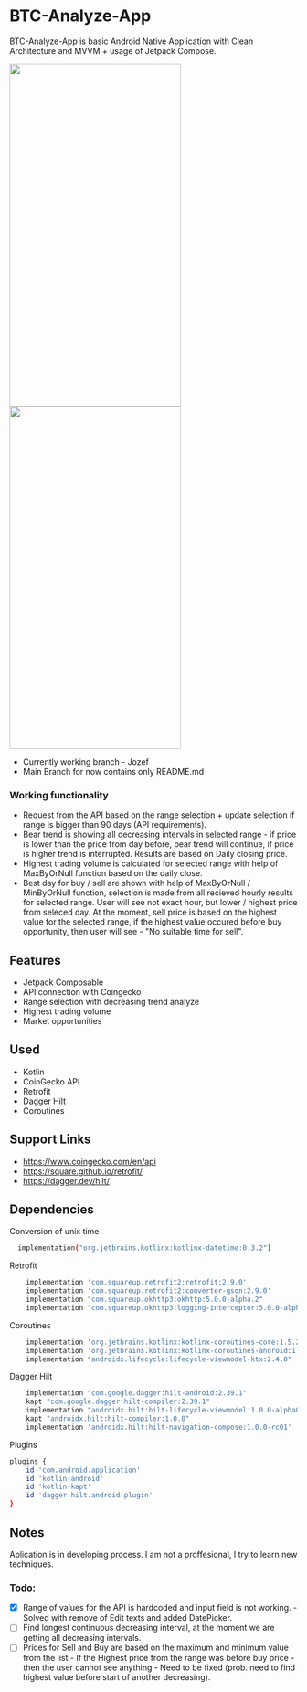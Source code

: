 # BTC-Analyze-App

BTC-Analyze-App is basic Android Native Application with Clean Architecture and MVVM + usage of Jetpack Compose.

<img src="https://i.ibb.co/RjwwF9R/Screenshot-20220124-125842-Btc-Analyze-App.jpg" width="300" height="600">
<img src="https://i.ibb.co/SVvX8t7/Screenshot-20220124-125915-Btc-Analyze-App.jpg" width="300" height="600">


- Currently working branch - Jozef
- Main Branch for now contains only README.md
 ### Working functionality
 - Request from the API based on the range selection + update selection if range is bigger than 90 days (API requirements).
 - Bear trend is showing all decreasing intervals in selected range - if price is lower than the price from day before, bear trend will continue, if price is higher trend is interrupted. Results are based on Daily closing price.
 - Highest trading volume is calculated for selected range with help of MaxByOrNull function based on the daily close.
 - Best day for buy / sell are shown with help of  MaxByOrNull / MinByOrNull function, selection is made from all recieved hourly results for selected range. User will see not exact hour, but lower / highest price from seleced day. At the moment, sell price is based on the highest value for the selected range, if the highest value occured before buy opportunity, then user will see - "No suitable time for sell".


## Features



- Jetpack Composable
- API connection with Coingecko
- Range selection with decreasing trend analyze
- Highest trading volume
- Market opportunities

## Used
- Kotlin
- CoinGecko API
- Retrofit
- Dagger Hilt
- Coroutines

## Support Links
- https://www.coingecko.com/en/api
- https://square.github.io/retrofit/
- https://dagger.dev/hilt/




## Dependencies
Conversion of unix time

```bash
  implementation("org.jetbrains.kotlinx:kotlinx-datetime:0.3.2")
```

Retrofit

```bash
    implementation 'com.squareup.retrofit2:retrofit:2.9.0'
    implementation 'com.squareup.retrofit2:converter-gson:2.9.0'
    implementation "com.squareup.okhttp3:okhttp:5.0.0-alpha.2"
    implementation "com.squareup.okhttp3:logging-interceptor:5.0.0-alpha.2"
```

Coroutines

```bash
    implementation 'org.jetbrains.kotlinx:kotlinx-coroutines-core:1.5.2'
    implementation 'org.jetbrains.kotlinx:kotlinx-coroutines-android:1.5.2'
    implementation "androidx.lifecycle:lifecycle-viewmodel-ktx:2.4.0"
```
Dagger Hilt

```bash
    implementation "com.google.dagger:hilt-android:2.39.1"
    kapt "com.google.dagger:hilt-compiler:2.39.1"
    implementation "androidx.hilt:hilt-lifecycle-viewmodel:1.0.0-alpha03"
    kapt "androidx.hilt:hilt-compiler:1.0.0"
    implementation 'androidx.hilt:hilt-navigation-compose:1.0.0-rc01'
```

Plugins

```bash
plugins {
    id 'com.android.application'
    id 'kotlin-android'
    id 'kotlin-kapt'
    id 'dagger.hilt.android.plugin'
}
```

## Notes
Aplication is in developing process. I am not a proffesional, I try to learn new techniques.
### Todo:
- [x] Range of values for the API is hardcoded and input field is not working. - Solved with remove of Edit texts and added DatePicker.
- [ ] Find longest continuous decreasing interval, at the moment we are getting all decreasing intervals.
- [ ] Prices for Sell and Buy are based on the maximum and minimum value from the list - If the Highest price from the range was before buy price - then the user cannot see anything - Need to be fixed (prob. need to find highest value before start of another decreasing).
